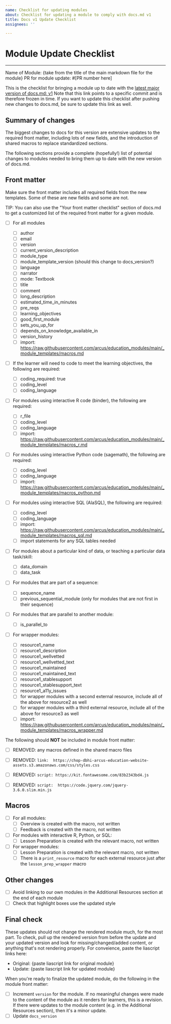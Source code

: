 ```yaml
---
name: Checklist for updating modules
about: Checklist for updating a module to comply with docs.md v1
title: Docs v1 Update Checklist
assignees: ''

---
```


# Module Update Checklist
----
Name of Module: {take from the title of the main markdown file for the module}
PR for module update: #[PR number here]

This is the checklist for bringing a module up to date with the [latest major version of docs.md: v1](https://liascript.github.io/course/?https://raw.githubusercontent.com/arcus/education_modules/ddc7d4a1a8659723c3f0db0a87fcc3b26a0ae071/docs.md#1) 
Note that this link points to a specific commit and is therefore frozen in time. 
If you want to update this checklist after pushing new changes to docs.md, be sure to update this link as well.

## Summary of changes

The biggest changes to docs for this version are extensive updates to the required front matter, including lots of new fields, and the introduction of shared macros to replace standardized sections.

The following sections provide a complete (hopefully!) list of potential changes to modules needed to bring them up to date with the new version of docs.md. 

## Front matter

Make sure the front matter includes all required fields from the new templates. Some of these are new fields and some are not.

TIP: You can also use the "Your front matter checklist" section of docs.md to get a customized list of the required front matter for a given module. 

* [ ] For all modules
    - [ ] author
    - [ ] email
    - [ ] version
    - [ ] current\_version\_description
    - [ ] module_type
    - [ ] module\_template\_version (should this change to docs_version?)
    - [ ] language
    - [ ] narrator
    - [ ] mode: Textbook
    - [ ] title
    - [ ] comment
    - [ ] long_description
    - [ ] estimated\_time\_in\_minutes
    - [ ] pre_reqs 
    - [ ] learning_objectives
    - [ ] good\_first\_module
    - [ ] sets\_you\_up\_for
    - [ ] depends\_on\_knowledge\_available\_in
    - [ ] version_history
    - [ ] import: https://raw.githubusercontent.com/arcus/education_modules/main/_module_templates/macros.md

* [ ] If the learner will need to code to meet the learning objectives, the following are required:

    - [ ] coding_required: true
    - [ ] coding_level
    - [ ] coding_language

* [ ] For modules using interactive R code (binder), the following are required:

    - [ ] r_file
    - [ ] coding_level
    - [ ] coding_language
    - [ ] import: https://raw.githubusercontent.com/arcus/education_modules/main/_module_templates/macros_r.md
    
* [ ] For modules using interactive Python code (sagemath), the following are required:

    - [ ] coding_level
    - [ ] coding_language
    - [ ] import: https://raw.githubusercontent.com/arcus/education_modules/main/_module_templates/macros_python.md

* [ ] For modules using interactive SQL (AlaSQL), the following are required:

    - [ ] coding_level
    - [ ] coding_language
    - [ ] import: https://raw.githubusercontent.com/arcus/education_modules/main/_module_templates/macros_sql.md
    - [ ] import statements for any SQL tables needed

* [ ] For modules about a particular kind of data, or teaching a particular data task/skill:

    - [ ] data_domain
    - [ ] data_task

* [ ] For modules that are part of a sequence:

    - [ ] sequence_name
    - [ ] previous\_sequential\_module (only for modules that are not first in their sequence)

* [ ] For modules that are parallel to another module:

    - [ ] is\_parallel\_to

* [ ] For wrapper modules:

    - [ ] resource1_name
    - [ ] resource1\_description
    - [ ] resource1\_wellvetted
    - [ ] resource1\_wellvetted\_text
    - [ ] resource1\_maintained
    - [ ] resource1\_maintained\_text
    - [ ] resource1\_stablesupport
    - [ ] resource1\_stablesupport\_text
    - [ ] resource1\_a11y\_issues
    - [ ] for wrapper modules with a second external resource, include all of the above for resource2 as well
    - [ ] for wrapper modules with a third external resource, include all of the above for resource3 as well
    - [ ] import: https://raw.githubusercontent.com/arcus/education_modules/main/_module_templates/macros_wrapper.md

The following should **NOT** be included in module front matter: 

- [ ] REMOVED: any macros defined in the shared macro files
- [ ] REMOVED: `link:  https://chop-dbhi-arcus-education-website-assets.s3.amazonaws.com/css/styles.css`
- [ ] REMOVED: `script: https://kit.fontawesome.com/83b2343bd4.js`
- [ ] REMOVED: `script:  https://code.jquery.com/jquery-3.6.0.slim.min.js`


## Macros

* [ ] For all modules:
    - [ ] Overview is created with the macro, not written
    - [ ] Feedback is created with the macro, not written

* [ ] For modules with interactive R, Python, or SQL:
    - [ ] Lesson Preparation is created with the relevant macro, not written

* [ ] For wrapper modules:
    - [ ] Lesson Preparation is created with the relevant macro, not written
    - [ ] There is a `print_resource` macro for each external resource just after the `lesson_prep_wrapper` macro

## Other changes

* [ ] Avoid linking to our own modules in the Additional Resources section at the end of each module
* [ ] Check that highlight boxes use the updated style

## Final check

These updates should not change the rendered module much, for the most part. 
To check, pull up the rendered version from before the update and your updated version and look for missing/changed/added content, or anything that's not rendering properly. 
For conveience, paste the liascript links here:

- Original: {paste liascript link for original module}
- Update: {paste liascript link for updated module}

When you're ready to finalize the updated module, do the following in the module front matter:

* [ ] Increment `version` for the module. If no meaningful changes were made to the content of the module as it renders for learners, this is a revision. If there were updates to the module content (e.g. in the Additional Resources section), then it's a minor update.
* [ ] Update `docs_version`